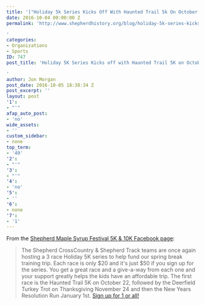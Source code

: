 ```yaml
---
title: '["Holiday 5k Series Kicks Off With Haunted Trail 5k On October 22\n"]'
date: 2016-10-04 00:00:00 Z
permalink: 'http://www.shepherdhistory.org/blog/holiday-5k-series-kicks-off-with-haunted-trail-5k-on-october-22/

'
categories:
- Organizations
- Sports
ID: 747
post_title: 'Holiday 5K Series Kicks off with Haunted Trail 5K on October 22

'
author: Jon Morgan
post_date: 2016-10-05 18:38:34 Z
post_excerpt: ''
layout: post
'1':
- "'"
afap_auto_post:
- 'no'
wide_assets:
- ''
custom_sidebar:
- none
top_term:
- '49'
'2':
- "'"
'3':
- "'"
'4':
- 'no'
'5':
- ''
'6':
- none
'7':
- '1'
---
```


From the [Shepherd Maple Syrup Festival 5K &amp; 10K Facebook page](http://www.shepherdhistory.org/business-directory/):

> The Shepherd CrossCountry &amp; Shepherd Track teams are once again hosting a 3 race Holiday 5K series to help fund our spring break training trip. Each race is only $20 and it's just $50 if you sign up for the series. You get a great race and a give-a-way from each one and your support greatly helps the kids have an affordable trip.
The first race is the Haunted Trail 5K on October 22, followed by the Deerfield Turkey Trot on Thanksgiving November 24 and then the New Years Resolution Run January 1st. [Sign up for 1 or all!](https://runsignup.com/Race/MI/Shepherd/ShepherdHolidayRaceSeries)